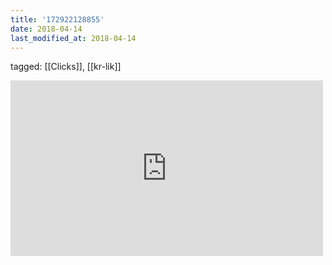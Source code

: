 ```yaml
---
title: '172922128855'
date: 2018-04-14
last_modified_at: 2018-04-14
---
```

tagged: [[Clicks]], [[kr-lik]]
<iframe allow="accelerometer; autoplay; clipboard-write; encrypted-media; gyroscope; picture-in-picture" allowfullscreen="" frameborder="0" height="281" id="youtube_iframe" src="https://www.youtube.com/embed/bukGqejamb0?feature=oembed&amp;enablejsapi=1&amp;origin=https://safe.txmblr.com&amp;wmode=opaque" width="500"></iframe>